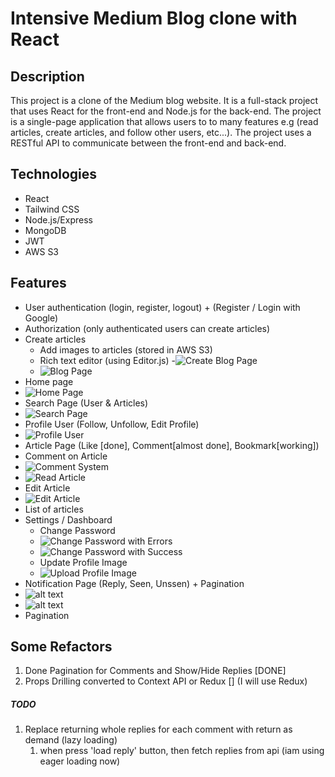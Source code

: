 # Intensive Medium Blog clone with React

## Description

This project is a clone of the Medium blog website. It is a full-stack project that uses React for the front-end and Node.js for the back-end. The project is a single-page application that allows users to to many features e.g (read articles, create articles, and follow other users, etc...). The project uses a RESTful API to communicate between the front-end and back-end.

## Technologies

- React
- Tailwind CSS
- Node.js/Express
- MongoDB
- JWT
- AWS S3

## Features

- User authentication (login, register, logout) + (Register / Login with Google)
- Authorization (only authenticated users can create articles)
- Create articles
  - Add images to articles (stored in AWS S3)
  - Rich text editor (using Editor.js) -![Create Blog Page](demo/empty-blog.png)
  - ![Blog Page](demo/blog.png)
- Home page
- ![Home Page](demo/home.png)
- Search Page (User & Articles)
- ![Search Page](demo/search.png)
- Profile User (Follow, Unfollow, Edit Profile)
- ![Profile User](demo/userpage.png)
- Article Page (Like [done], Comment[almost done], Bookmark[working])
- Comment on Article
- ![Comment System](demo/comment.png)
- ![Read Article](demo/article.png)
- Edit Article
- ![Edit Article](demo/edit-article.png)
- List of articles
- Settings / Dashboard
  - Change Password
  - ![Change Password with Errors](demo/change-password.png)
  - ![Change Password with Success](demo/change-password-success-1.png)
  - Update Profile Image
  - ![Upload Profile Image](demo/upload-profile-image.png)
- Notification Page (Reply, Seen, Unssen) + Pagination
- ![alt text](demo/new-notification-1.png)
- ![alt text](demo/pagination-notification.png)
- Pagination

## Some Refactors

1. Done Pagination for Comments and Show/Hide Replies [DONE]
2. Props Drilling converted to Context API or Redux [] (I will use Redux)

##### TODO

1. Replace returning whole replies for each comment with return as demand (lazy loading)
   1. when press 'load reply' button, then fetch replies from api (iam using eager loading now)
